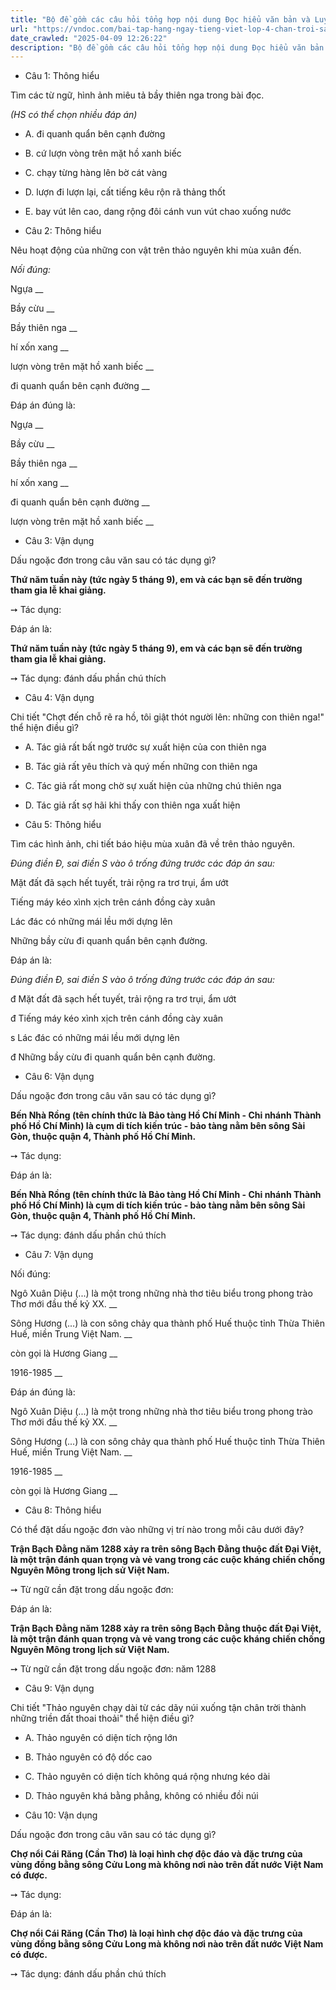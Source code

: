 ```yaml
---
title: "Bộ đề gồm các câu hỏi tổng hợp nội dung Đọc hiểu văn bản và Luyện từ và câu được học ở Tuần 29 trong chương trình Tiếng Việt lớp 4 Tập 2 Chân trời sáng tạo."
url: "https://vndoc.com/bai-tap-hang-ngay-tieng-viet-lop-4-chan-troi-sang-tao-tuan-29-thu-4-338444"
date_crawled: "2025-04-09 12:26:22"
description: "Bộ đề gồm các câu hỏi tổng hợp nội dung Đọc hiểu văn bản và Luyện từ và câu được học ở Tuần 29 trong chương trình Tiếng Việt lớp 4 Tập 2 Chân trời sáng tạo."
---
```


* Câu 1:  Thông hiểu

Tìm các từ ngữ, hình ảnh miêu tả bầy thiên nga trong bài đọc.

_(HS có thể chọn nhiều đáp án)_

  * A. đi quanh quẩn bên cạnh đường 
  * B. cứ lượn vòng trên mặt hồ xanh biếc 
  * C. chạy từng hàng lên bờ cát vàng 
  * D. lượn đi lượn lại, cất tiếng kêu rộn rã thảng thốt 
  * E. bay vút lên cao, dang rộng đôi cánh vun vút chao xuống nước 



* Câu 2:  Thông hiểu

Nêu hoạt động của những con vật trên thảo nguyên khi mùa xuân đến.

_Nối đúng:_

Ngựa  __

Bầy cừu __

Bầy thiên nga __

hí xốn xang __

lượn vòng trên mặt hồ xanh biếc __

đi quanh quẩn bên cạnh đường __

Đáp án đúng là:

Ngựa __

Bầy cừu __

Bầy thiên nga __

hí xốn xang __

đi quanh quẩn bên cạnh đường __

lượn vòng trên mặt hồ xanh biếc __

* Câu 3: Vận dụng

Dấu ngoặc đơn trong câu văn sau có tác dụng gì?

**Thứ năm tuần này (tức ngày 5 tháng 9), em và các bạn sẽ đến trường tham gia lễ khai giảng.**

➙ Tác dụng: 

Đáp án là:

**Thứ năm tuần này (tức ngày 5 tháng 9), em và các bạn sẽ đến trường tham gia lễ khai giảng.**

➙ Tác dụng: đánh dấu phần chú thích

* Câu 4:  Vận dụng

Chi tiết "Chợt đến chỗ rẽ ra hồ, tôi giật thót người lên: những con thiên nga!" thể hiện điều gì?

  * A. Tác giả rất bất ngờ trước sự xuất hiện của con thiên nga 
  * B. Tác giả rất yêu thích và quý mến những con thiên nga 
  * C. Tác giả rất mong chờ sự xuất hiện của những chú thiên nga 
  * D. Tác giả rất sợ hãi khi thấy con thiên nga xuất hiện 



* Câu 5:  Thông hiểu

Tìm các hình ảnh, chi tiết báo hiệu mùa xuân đã về trên thảo nguyên.

_Đúng điền Đ, sai điền S vào ô trống đứng trước các đáp án sau:_

Mặt đất đã sạch hết tuyết, trải rộng ra trơ trụi, ẩm ướt

Tiếng máy kéo xình xịch trên cánh đồng cày xuân

Lác đác có những mái lều mới dựng lên

Những bầy cừu đi quanh quẩn bên cạnh đường.

Đáp án là:

_Đúng điền Đ, sai điền S vào ô trống đứng trước các đáp án sau:_

đ Mặt đất đã sạch hết tuyết, trải rộng ra trơ trụi, ẩm ướt

đ Tiếng máy kéo xình xịch trên cánh đồng cày xuân

s Lác đác có những mái lều mới dựng lên

đ Những bầy cừu đi quanh quẩn bên cạnh đường.

* Câu 6:  Vận dụng

Dấu ngoặc đơn trong câu văn sau có tác dụng gì?

**Bến Nhà Rồng (tên chính thức là Bảo tàng Hồ Chí Minh - Chi nhánh Thành phố Hồ Chí Minh) là cụm di tích kiến trúc - bảo tàng nằm bên sông Sài Gòn, thuộc quận 4, Thành phố Hồ Chí Minh.**

➙ Tác dụng: 

Đáp án là:

**Bến Nhà Rồng (tên chính thức là Bảo tàng Hồ Chí Minh - Chi nhánh Thành phố Hồ Chí Minh) là cụm di tích kiến trúc - bảo tàng nằm bên sông Sài Gòn, thuộc quận 4, Thành phố Hồ Chí Minh.**

➙ Tác dụng: đánh dấu phần chú thích

* Câu 7:  Vận dụng

Nối đúng:

Ngô Xuân Diệu (...) là một trong những nhà thơ tiêu biểu trong phong trào Thơ mới đầu thế kỷ XX.  __

Sông Hương (...) là con sông chảy qua thành phố Huế thuộc tỉnh Thừa Thiên Huế, miền Trung Việt Nam. __

còn gọi là Hương Giang __

1916-1985 __

Đáp án đúng là:

Ngô Xuân Diệu (...) là một trong những nhà thơ tiêu biểu trong phong trào Thơ mới đầu thế kỷ XX. __

Sông Hương (...) là con sông chảy qua thành phố Huế thuộc tỉnh Thừa Thiên Huế, miền Trung Việt Nam. __

1916-1985 __

còn gọi là Hương Giang __

* Câu 8: Thông hiểu

Có thể đặt dấu ngoặc đơn vào những vị trí nào trong mỗi câu dưới đây?

**Trận Bạch Đằng năm 1288 xảy ra trên sông Bạch Đằng thuộc đất Đại Việt, là một trận đánh quan trọng và vẻ vang trong các cuộc kháng chiến chống Nguyên Mông trong lịch sử Việt Nam.**

➙ Từ ngữ cần đặt trong dấu ngoặc đơn: 

Đáp án là:

**Trận Bạch Đằng năm 1288 xảy ra trên sông Bạch Đằng thuộc đất Đại Việt, là một trận đánh quan trọng và vẻ vang trong các cuộc kháng chiến chống Nguyên Mông trong lịch sử Việt Nam.**

➙ Từ ngữ cần đặt trong dấu ngoặc đơn: năm 1288

* Câu 9:  Vận dụng

Chi tiết "Thảo nguyên chạy dài từ các dãy núi xuống tận chân trời thành những triền đất thoai thoải" thể hiện điều gì?

  * A. Thảo nguyên có diện tích rộng lớn 
  * B. Thảo nguyên có độ dốc cao 
  * C. Thảo nguyên có diện tích không quá rộng nhưng kéo dài 
  * D. Thảo nguyên khá bằng phẳng, không có nhiều đồi núi 



* Câu 10:  Vận dụng

Dấu ngoặc đơn trong câu văn sau có tác dụng gì?

**Chợ nổi Cái Răng (Cần Thơ) là loại hình chợ độc đáo và đặc trưng của vùng đồng bằng sông Cửu Long mà không nơi nào trên đất nước Việt Nam có được.**

➙ Tác dụng: 

Đáp án là:

**Chợ nổi Cái Răng (Cần Thơ) là loại hình chợ độc đáo và đặc trưng của vùng đồng bằng sông Cửu Long mà không nơi nào trên đất nước Việt Nam có được.**

➙ Tác dụng: đánh dấu phần chú thích
